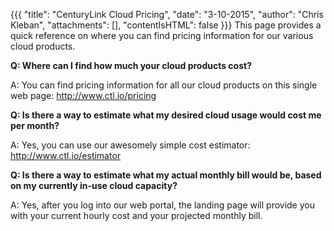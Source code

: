 {{{ "title": "CenturyLink Cloud Pricing", "date": "3-10-2015", "author": "Chris Kleban", "attachments": [], "contentIsHTML": false }}}
This page provides a quick reference on where you can find pricing information for our various cloud products. 

**Q: Where can I find how much your cloud products cost?**

A: You can find pricing information for all our cloud products on this single web page: http://www.ctl.io/pricing

**Q: Is there a way to estimate what my desired cloud usage would cost me per month?**

A: Yes, you can use our awesomely simple cost estimator: http://www.ctl.io/estimator

**Q: Is there a way to estimate what my actual monthly bill would be, based on my currently in-use cloud capacity?**

A: Yes, after you log into our web portal, the landing page will provide you with your current hourly cost and your projected monthly bill. 

